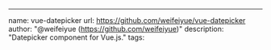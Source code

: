 ---
name: vue-datepicker
url: https://github.com/weifeiyue/vue-datepicker
author: "@weifeiyue (https://github.com/weifeiyue)"
description: "Datepicker component for Vue.js."
tags: